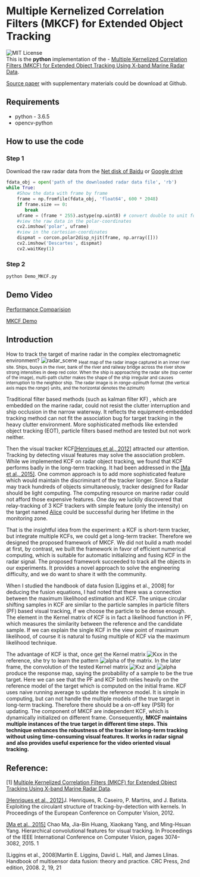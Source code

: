 # Multiple Kernelized Correlation Filters (MKCF) for Extended Object Tracking

![MIT License](https://img.shields.io/badge/license-MIT-blue.svg)   
This is the **python** implementation of the - 
[Multiple Kernelized Correlation Filters (MKCF) for Extended Object Tracking Using X-band Marine Radar Data](https://ieeexplore.ieee.org/document/8718392).

[Source paper](https://github.com/joeyee/MKCF/blob/master/MKCF_SourcePaper_SingleColumn.pdf) with supplementary materials could be download at Github.

## Requirements
- python - 3.6.5
- opencv-python

## How to use the code

### Step 1
Download the raw radar data from the [Net disk of Baidu]() or [Google drive]()
```Python
fdata_obj = open('path of the downloaded radar data file', 'rb')
while True:
    #Show the data with frame by frame
    frame = np.fromfile(fdata_obj, 'float64', 600 * 2048)
    if frame.size == 0:
       break
    uframe = (frame * 255).astype(np.uint8) # convert double to unit for displaying with opencv
    #view the raw data in the polar-coordinates
    cv2.imshow('polar', uframe)
    #view in the cartesian-coordinates
    dispmat = corcon.polar2disp_njit(frame, np.array([]))
    cv2.imshow('Descartes', dispmat)
    cv2.waitKey(1)
```
### Step 2
```bash
python Demo_MKCF.py 

```
<!---
### Step2
Use mouse to select the object which needs to be tracked and Press **Enter** to start tracking.
--->

## Demo Video
[Performance Comparision](https://v.youku.com/v_show/id_XNDEwNjQ4MzQyOA==.html?spm=a2hzp.8253876.0.0&f=52133551)

[MKCF Demo](https://v.youku.com/v_show/id_XNDEwNjQ4NDE5Mg==.html?spm=a2h0j.11185381.listitem_page1.5!2~A&&f=52133551)



## Introduction
How to track the target of marine radar in the complex electromagnetic environment?
![radar_scene](https://github.com/joeyee/MKCF/blob/master/images/radar_scene.png)
 <sub>Heat map of the radar image captured in an inner river site. Ships, buoys in the river, bank of the river and railway bridge across the river show strong intensities in deep red color. When the ship is approaching the radar site (top center of the image), multi-path clutter makes the shape of the ship irregular and causes interruption to the neighbor ship. The radar image is in *range*-*azimuth* format (the vertical axis maps the *range*} units, and the horizontal denotes the *azimuth*)</sub>

Traditional filter based methods (such as kalman filter KF) , which are embedded on the marine radar, could not resist the clutter interruption and ship occlusion in the narrow waterway. It reflects the equipment-embedded tracking method can not fit the association bug for target tracking in the heavy clutter environment. More sophisticated methods like extended object tracking (EOT), particle filters based method are tested but not work neither. 

Then the visual tracker KCF[[Henriques et al., 2012]](http://www.robots.ox.ac.uk/~joao/publications/henriques_eccv2012.pdf) attracted our attention. Tracking by detecting visual features may solve the association problem. While we implemented KCF on radar object tracking, we found that KCF performs badly in the long-term tracking. It had been addressed in the [[Ma et al., 2015]](https://ieeexplore.ieee.org/document/7410709/). One common approach is to add more sophisticated feature which would maintain the discriminant of the tracker longer.  Since a Radar may track hundreds of objects simultaneously,  tracker designed for Radar should be light computing. The computing resource on marine radar could not afford those expensive features. One day we luckily discovered that relay-tracking of 3 KCF trackers with simple feature (only the intensity)  on the target named [Alice](https://v.youku.com/v_show/id_XNDEwNjQ4NDE5Mg==.html?spm=a2h0j.11185381.listitem_page1.5!2~A&&f=52133551) could be successful during her lifetime in the monitoring zone.

That is the insightful idea from the experiment: a KCF is short-term tracker,  but integrate multiple KCFs, we could get a long-term tracker. Therefore we designed the proposed framework of MKCF. We did not build a math model at first, by contrast, we built the framework in favor of efficient numerical computing, which is suitable for automatic initializing and fusing KCF in the radar signal. The proposed framework succeeded to track all the objects in our experiments. It provides a novel approach to  solve the  engineering difficulty, and we do want to share it with the community. 

When I studied the handbook of data fusion [Liggins et al., 2008] for deducing the fusion equations,  I had noted that there was a connection between the maximum likelihood estimation and KCF. The unique circular shifting samples in KCF are similar to the particle samples in particle filters (PF) based visual tracking, if we choose the particle to be dense enough. The element in the Kernel matrix of KCF is in fact a likelihood function in PF, which measures the similarity between the reference and the candidate sample.  If we can explain the single KCF in the view point of maximum likelihood, of course it is natural to fusing multiple of KCF via the maximum likelihood technique.

The advantage of KCF is that, once get the Kernel matrix ![Kxx](https://latex.codecogs.com/svg.latex?K_{xx}) in the reference, she try to learn the pattern ![alpha](https://latex.codecogs.com/svg.latex?\alpha) of the matrix. In the later frame, the convolution of the tested Kernel matrix ![Kxz](https://latex.codecogs.com/svg.latex?K_{xz}) and ![alpha](https://latex.codecogs.com/svg.latex?\alpha) produce the response map, saying the probability of a sample to be the true target. Here we can see that the PF and KCF both relies heavily on the reference model of the target which is computed on the initial frame. KCF uses naive running average to update the reference model. It is simple in computing, but can not handle the multiple models of the true target in long-term tracking. Therefore there should be a on-off key (PSR) for updating.  The component of MKCF are independent KCF, which is dynamically initialized on different frame. Consequently, **MKCF maintains multiple instances of the true target in different time steps. This technique enhances the robustness of the tracker in long-term tracking without using time-consuming visual features. It works in radar signal and  also provides useful experience for the video oriented visual tracking.**

<!---
## Diagram of the MKCF
![Sequential](https://github.com/joeyee/MKCF/blob/master/images/Diagram_MKCF.png)

![oneStep](https://github.com/joeyee/MKCF/blob/master/images/diagram_one_timestep.png)
-->


## Reference:
[1] [Multiple Kernelized Correlation Filters (MKCF) for Extended Object Tracking Using X-band Marine Radar Data](https://ieeexplore.ieee.org/document/8718392).

[[Henriques et al., 2012]](http://www.robots.ox.ac.uk/~joao/publications/henriques_eccv2012.pdf)J. Henriques, R. Caseiro, P. Martins, and J. Batista. Exploiting the circulant structure of tracking-by-detection with kernels. In Proceedings of the European Conference on Computer Vision, 2012.


[[Ma et al., 2015]](https://ieeexplore.ieee.org/document/7410709/) Chao Ma, Jia-Bin Huang, Xiaokang Yang, and Ming-Hsuan Yang. Hierarchical convolutional features for visual tracking. In Proceedings of the IEEE International Conference on Computer Vision, pages 3074–3082, 2015. 1

[Liggins et al., 2008]Martin E. Liggins, David L. Hall, and James Llinas. Handbook of multisensor data fusion: theory and practice. CRC Press, 2nd edition, 2008. 2, 19, 21

